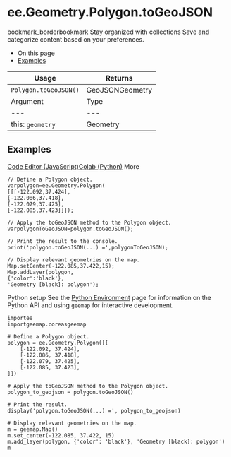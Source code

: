 
#  ee.Geometry.Polygon.toGeoJSON
bookmark_borderbookmark Stay organized with collections  Save and categorize content based on your preferences. 
  * On this page
  * [Examples](https://developers.google.com/earth-engine/apidocs/ee-geometry-polygon-togeojson#examples)


Usage | Returns  
---|---  
`Polygon.toGeoJSON()` | GeoJSONGeometry  
Argument | Type | Details  
---|---|---  
this: `geometry` | Geometry | The Geometry instance.  
## Examples
[Code Editor (JavaScript)](https://developers.google.com/earth-engine/apidocs/ee-geometry-polygon-togeojson#code-editor-javascript-sample)[Colab (Python)](https://developers.google.com/earth-engine/apidocs/ee-geometry-polygon-togeojson#colab-python-sample) More
```
// Define a Polygon object.
varpolygon=ee.Geometry.Polygon(
[[[-122.092,37.424],
[-122.086,37.418],
[-122.079,37.425],
[-122.085,37.423]]]);

// Apply the toGeoJSON method to the Polygon object.
varpolygonToGeoJSON=polygon.toGeoJSON();

// Print the result to the console.
print('polygon.toGeoJSON(...) =',polygonToGeoJSON);

// Display relevant geometries on the map.
Map.setCenter(-122.085,37.422,15);
Map.addLayer(polygon,
{'color':'black'},
'Geometry [black]: polygon');
```
Python setup
See the [ Python Environment](https://developers.google.com/earth-engine/guides/python_install) page for information on the Python API and using `geemap` for interactive development.
```
importee
importgeemap.coreasgeemap
```
```
# Define a Polygon object.
polygon = ee.Geometry.Polygon([[
    [-122.092, 37.424],
    [-122.086, 37.418],
    [-122.079, 37.425],
    [-122.085, 37.423],
]])

# Apply the toGeoJSON method to the Polygon object.
polygon_to_geojson = polygon.toGeoJSON()

# Print the result.
display('polygon.toGeoJSON(...) =', polygon_to_geojson)

# Display relevant geometries on the map.
m = geemap.Map()
m.set_center(-122.085, 37.422, 15)
m.add_layer(polygon, {'color': 'black'}, 'Geometry [black]: polygon')
m
```

